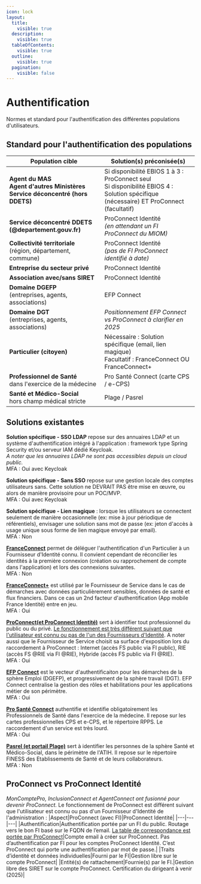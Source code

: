 ```yaml
---
icon: lock
layout:
  title:
    visible: true
  description:
    visible: true
  tableOfContents:
    visible: true
  outline:
    visible: true
  pagination:
    visible: false
---
```


# Authentification
Normes et standard pour l'authentification des différentes populations d'utilisateurs.

## Standard pour l'authentification des populations
|Population cible|Solution(s) préconisée(s)|
|---|---|
|**Agent du MAS</br>Agent d'autres Ministères</br>Service déconcentré (hors DDETS)**|Si disponibilité EBIOS 1 à 3 : ProConnect seul</br>Si disponibilité EBIOS 4 : Solution spécifique (nécessaire) ET ProConnect (facultatif)|
|**Service déconcentré DDETS (@departement.gouv.fr)**|ProConnect Identité</br>_(en attendant un FI ProConnect du MIOM)_|
|**Collectivité territoriale**</br>(région, département, commune)|ProConnect Identité</br>_(pas de FI ProConnect identifié à date)_|
|**Entreprise du secteur privé**|ProConnect Identité|
|**Association avec/sans SIRET**|ProConnect Identité|
|**Domaine DGEFP**</br>(entreprises, agents, associations)|EFP Connect|
|**Domaine DGT**</br>(entreprises, agents, associations)|*Positionnement EFP Connect vs ProConnect à clarifier en 2025*|
|**Particulier (citoyen)**|Nécessaire : Solution spécifique (email, lien magique)</br>Facultatif : FranceConnect OU FranceConnect+|
|**Professionnel de Santé**</br>dans l'exercice de la médecine|Pro Santé Connect (carte CPS / e-CPS)|
|**Santé et Médico-Social**</br>hors champ médical stricte|Plage / Pasrel|

## Solutions existantes
**Solution spécifique - SSO LDAP** repose sur des annuaires LDAP et un système d'authentification intégré à l'application : framework type Spring Security et/ou serveur IAM dédié Keycloak.\
_A noter que les annuaires LDAP ne sont pas accessibles depuis un cloud public._\
MFA : Oui avec Keycloak

**Solution spécifique - Sans SSO** repose sur une gestion locale des comptes utilisateurs sans. Cette solution ne DEVRAIT PAS être mise en œuvre, ou alors de manière provisoire pour un POC/MVP.\
MFA : Oui avec Keycloak

**Solution spécifique - Lien magique** : lorsque les utilisateurs se connectent seulement de manière occasionnelle (ex: mise à jour périodique de référentiels), envisager une solution sans mot de passe (ex: jeton d'accès à usage unique sous forme de lien magique envoyé par email).\
MFA : Non

[**FranceConnect**](https://franceconnect.gouv.fr/franceconnect) permet de déléguer l'authentification d'un Particulier à un Fournisseur d'Identité connu. Il convient cependant de réconcilier les identités à la première connexion (création ou rapprochement de compte dans l'application) et lors des connexions suivantes.\
MFA : Non

[**FranceConnect+**](https://franceconnect.gouv.fr/franceconnect-plus) est utilisé par le Fournisseur de Service dans le cas de démarches avec données particulièrement sensibles, données de santé et flux financiers. Dans ce cas un 2nd facteur d'authentification (App mobile France Identité) entre en jeu.\
MFA : Oui

[**ProConnect(et ProConnect Identité)**](https://www.proconnect.gouv.fr/) sert à identifier tout professionnel du public ou du privé. [Le fonctionnement est très différent suivant que l'utilisateur est connu ou pas de l'un des Fournisseurs d'Identité](#proconnect). A noter aussi que le Fournisseur de Service choisit sa surface d'exposition lors du raccordement à ProConnect : Internet (accès FS public via FI public), RIE (accès FS @RIE via FI @RIE), Hybride (accès FS public via FI @RIE).\
MFA : Oui

[**EFP Connect**](https://info.efpconnect.emploi.gouv.fr/) est le vecteur d'authentificaiton pour les démarches de la sphère Emploi (DGEFP), et progressivement de la sphère travail (DGT). EFP Connect centralise la gestion des rôles et habilitations pour les applications métier de son périmètre.\
MFA : Oui

[**Pro Santé Connect**](https://esante.gouv.fr/produits-services/pro-sante-connect) authentifie et identifie obligatoirement les Professionnels de Santé dans l'exercice de la médecine. Il repose sur les cartes professionnelles CPS et e-CPS, et le répertoire RPPS. Le raccordement d'un service est très lourd.\
MFA : Oui

[**Pasrel (et portail Plage)**](https://connect-pasrel.atih.sante.fr/cas/login) sert à identifier les personnes de la sphère Santé et Médico-Social, dans le périmètre de l'ATIH. Il repose sur le répertoire FINESS des Etablissements de Santé et de leurs collaborateurs.\
MFA : Non

## ProConnect vs ProConnect Identité
_MonComptePro, InclusionConnect et AgentConnect ont fusionné pour devenir ProConnect._
Le fonctionnement de ProConnect est différent suivant que l'utilisateur est connu ou pas d'un Fournisseur d'Identité de l'administration :
|Aspect|ProConnect (avec FI)|ProConnect Identité|
|---|---|---|
|Authentification|Authentification portée par un FI du public. Routage vers le bon FI basé sur le FQDN de l’email. [La table de correspondance est portée par ProConnect](https://grist.numerique.gouv.fr/o/docs/3kQ829mp7bTy/AgentConnect-Configuration-des-Fournisseurs-dIdentite)|Compte email à créer sur ProConnect. Pas d’authentification par FI pour les comptes ProConnect Identité. C’est ProConnect qui porte une authentification par mot de passe.|
|Traits d’identité et données individuelles|Fourni par le FI|Gestion libre sur le compte ProConnect|
|Entité(s) de rattachement|Fournie(s) par le FI.|Gestion libre des SIRET sur le compte ProConnect. Certification du dirigeant à venir (2025)|